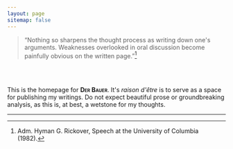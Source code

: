 ```yaml
---
layout: page
sitemap: false
---
```

> “Nothing so sharpens the thought process as writing down one's arguments. Weaknesses overlooked in oral discussion become painfully obvious on the written page.”[^1]

<br>

<br>

This is the homepage for <span style="font-variant:small-caps;">**Der Bauer**</span>. It's *raison d'être* is to serve as a space for publishing my writings. Do not expect beautiful prose or groundbreaking analysis, as this is, at best, a wetstone for my thoughts.

---
[^1]: Adm. Hyman G. Rickover, Speech at the University of Columbia (1982).
